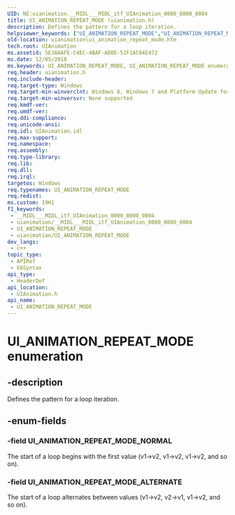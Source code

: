 ```yaml
---
UID: NE:uianimation.__MIDL___MIDL_itf_UIAnimation_0000_0000_0004
title: UI_ANIMATION_REPEAT_MODE (uianimation.h)
description: Defines the pattern for a loop iteration.
helpviewer_keywords: ["UI_ANIMATION_REPEAT_MODE","UI_ANIMATION_REPEAT_MODE enumeration [Windows Animation]","UI_ANIMATION_REPEAT_MODE_ALTERNATE","UI_ANIMATION_REPEAT_MODE_NORMAL","uianimation.ui_animation_repeat_mode","uianimation/UI_ANIMATION_REPEAT_MODE","uianimation/UI_ANIMATION_REPEAT_MODE_ALTERNATE","uianimation/UI_ANIMATION_REPEAT_MODE_NORMAL"]
old-location: uianimation\ui_animation_repeat_mode.htm
tech.root: UIAnimation
ms.assetid: 5E3AAAFE-C4EC-4BAF-AD0E-51F1AC04E472
ms.date: 12/05/2018
ms.keywords: UI_ANIMATION_REPEAT_MODE, UI_ANIMATION_REPEAT_MODE enumeration [Windows Animation], UI_ANIMATION_REPEAT_MODE_ALTERNATE, UI_ANIMATION_REPEAT_MODE_NORMAL, uianimation.ui_animation_repeat_mode, uianimation/UI_ANIMATION_REPEAT_MODE, uianimation/UI_ANIMATION_REPEAT_MODE_ALTERNATE, uianimation/UI_ANIMATION_REPEAT_MODE_NORMAL
req.header: uianimation.h
req.include-header: 
req.target-type: Windows
req.target-min-winverclnt: Windows 8, Windows 7 and Platform Update for Windows 7 [desktop apps \| UWP apps]
req.target-min-winversvr: None supported
req.kmdf-ver: 
req.umdf-ver: 
req.ddi-compliance: 
req.unicode-ansi: 
req.idl: UIAnimation.idl
req.max-support: 
req.namespace: 
req.assembly: 
req.type-library: 
req.lib: 
req.dll: 
req.irql: 
targetos: Windows
req.typenames: UI_ANIMATION_REPEAT_MODE
req.redist: 
ms.custom: 19H1
f1_keywords:
 - __MIDL___MIDL_itf_UIAnimation_0000_0000_0004
 - uianimation/__MIDL___MIDL_itf_UIAnimation_0000_0000_0004
 - UI_ANIMATION_REPEAT_MODE
 - uianimation/UI_ANIMATION_REPEAT_MODE
dev_langs:
 - c++
topic_type:
 - APIRef
 - kbSyntax
api_type:
 - HeaderDef
api_location:
 - UIAnimation.h
api_name:
 - UI_ANIMATION_REPEAT_MODE
---
```


# UI_ANIMATION_REPEAT_MODE enumeration


## -description

Defines the pattern for a loop iteration.

## -enum-fields

### -field UI_ANIMATION_REPEAT_MODE_NORMAL

The start of a  loop begins with the first value (v1-&gt;v2, v1-&gt;v2, v1-&gt;v2, and so on).

### -field UI_ANIMATION_REPEAT_MODE_ALTERNATE

The  start of a loop alternates between values (v1-&gt;v2, v2-&gt;v1, v1-&gt;v2, and so on).

